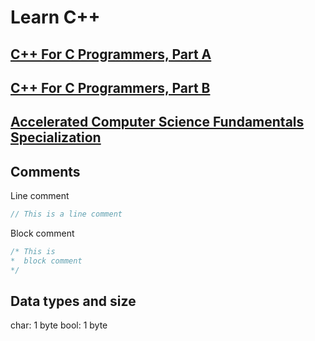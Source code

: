 # Learn C++

## [C++ For C Programmers, Part A](https://www.coursera.org/learn/c-plus-plus-a/)
## [C++ For C Programmers, Part B](https://www.coursera.org/learn/c-plus-plus-b/)
## [Accelerated Computer Science Fundamentals Specialization](https://www.coursera.org/specializations/cs-fundamentals)


## Comments
Line comment
```C++
// This is a line comment
```
Block comment
```C++
/* This is
*  block comment
*/
```

## Data types and size
char: 1 byte
bool: 1 byte

